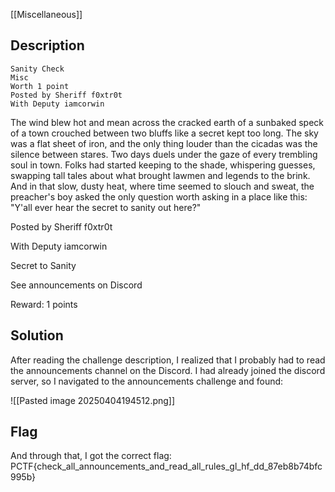 [[Miscellaneous]]

## Description

```
Sanity Check
Misc
Worth 1 point
Posted by Sheriff f0xtr0t
With Deputy iamcorwin
```


The wind blew hot and mean across the cracked earth of a sunbaked speck of a town crouched between two bluffs like a secret kept too long. The sky was a flat sheet of iron, and the only thing louder than the cicadas was the silence between stares. Two days duels under the gaze of every trembling soul in town. Folks had started keeping to the shade, whispering guesses, swapping tall tales about what brought lawmen and legends to the brink. And in that slow, dusty heat, where time seemed to slouch and sweat, the preacher's boy asked the only question worth asking in a place like this: "Y'all ever hear the secret to sanity out here?"

Posted by Sheriff f0xtr0t

With Deputy iamcorwin

Secret to Sanity

See  announcements on Discord

Reward: 1 points


## Solution

After reading the challenge description, I realized that I probably had to read the announcements channel on the Discord. I had already joined the discord server, so I navigated to the announcements challenge and found:

![[Pasted image 20250404194512.png]]


## Flag

And through that, I got the correct flag:
PCTF{check_all_announcements_and_read_all_rules_gl_hf_dd_87eb8b74bfc995b}